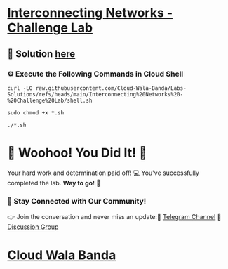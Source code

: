 # [Interconnecting Networks - Challenge Lab](https://www.cloudskillsboost.google/games/5961/labs/37986)

## 🔑 Solution [here]()

### ⚙️ Execute the Following Commands in Cloud Shell

```
curl -LO raw.githubusercontent.com/Cloud-Wala-Banda/Labs-Solutions/refs/heads/main/Interconnecting%20Networks%20-%20Challenge%20Lab/shell.sh

sudo chmod +x *.sh

./*.sh
```

# 🎉 Woohoo! You Did It! 🎉

Your hard work and determination paid off! 💻
You've successfully completed the lab. **Way to go!** 🚀

### 💬 Stay Connected with Our Community!
👉 Join the conversation and never miss an update:📢 [Telegram Channel](https://t.me/cloudwalabanda)
👥 [Discussion Group](https://t.me/cloudwalabandachats)

# [Cloud Wala Banda](https://www.youtube.com/@cloudwalabanda)